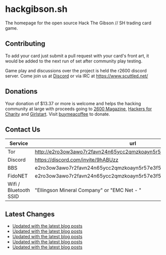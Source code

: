 # hackgibson.sh
The homepage for the open source Hack The Gibson // SH trading card game.


## Contributing

To add your card just submit a pull request with your card's front art, it would be added to the next run of set after community play testing.

Game play and discussions over the project is held the r2600 discord server. Come join us at [Discord](https://discord.com/invite/9hABUzz) or via IRC at https://www.scuttled.net/


## Donations

Your donation of $13.37 or more is welcome and helps the hacking community at large with proceeds going to [2600 Magazine](https://2600.com/), [Hackers for Charity](https://hackersforcharity.org) and [Girlstart](https://girlstart.org).  Visit [buymeacoffee](https://www.buymeacoffee.com/hackgibson.sh) to donate.


## Contact Us

Service | url
-|-
Tor | http://e2ro3ow3awo7r2favn24n65ycc2qmzkoayn5r57e3f56nvjwdcgg32ad.onion
Discord | https://discord.com/invite/9hABUzz
BBS | e2ro3ow3awo7r2favn24n65ycc2qmzkoayn5r57e3f56nvjwdcgg32ad.onion:23
FidoNET | e2ro3ow3awo7r2favn24n65ycc2qmzkoayn5r57e3f56nvjwdcgg32ad.onion:24554
Wifi / Bluetooth SSID | "Ellingson Mineral Company" or "EMC Net - <fidonet address>"

## Latest Changes
<!-- BLOG-POST-LIST:START -->
- [Updated with the latest blog posts](https://github.com/DFW2600/hackgibson.sh/commit/9ff1a5a227c716039d38b663e691ccf762dc0696)
- [Updated with the latest blog posts](https://github.com/DFW2600/hackgibson.sh/commit/8faaa9365da9d20ecc051bddd76817fa5bfbe19a)
- [Updated with the latest blog posts](https://github.com/DFW2600/hackgibson.sh/commit/a13a51b4f1b19daedb9365016408a7af007bc8da)
- [Updated with the latest blog posts](https://github.com/DFW2600/hackgibson.sh/commit/844d7669705afd767d0cbfacbf5cde86e8b05db5)
- [Updated with the latest blog posts](https://github.com/DFW2600/hackgibson.sh/commit/b17c8c63e2e3eae80398a4faf633f944b73a47fb)
<!-- BLOG-POST-LIST:END -->
